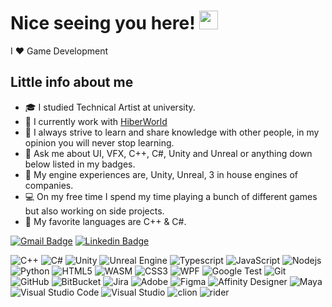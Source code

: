 # Nice seeing you here! <img src="https://raw.githubusercontent.com/aemmadi/aemmadi/master/wave.gif" width="30">

I ❤️ Game Development

## Little info about me

- 🎓  I studied Technical Artist at university.
- 🏢  I currently work with [HiberWorld](https://hiberworld.com/)
- 👯 I always strive to learn and share knowledge with other people, in my opinion you will never stop learning.
- 💬 Ask me about UI, VFX, C++, C#, Unity and Unreal or anything down below listed in my badges.
- 📁 My engine experiences are, Unity, Unreal, 3 in house engines of companies.
- 💻 On my free time I spend my time playing a bunch of different games but also working on side projects.
- 📘 My favorite languages are C++ & C#.

[![Gmail Badge](https://img.shields.io/badge/-jottossonta@gmail.com-c14438?style=flat-square&logo=Gmail&logoColor=white&link=mailto:jottossonta@gmail.com)](mailto:jottossonta@gmail.com)
[![Linkedin Badge](https://img.shields.io/badge/-johancaptnjohn-blue?style=flat-square&logo=Linkedin&logoColor=white&link=https://www.linkedin.com/in/johancaptnjohn/)](https://www.linkedin.com/in/johancaptnjohn/)

![C++](https://img.shields.io/badge/-C++-00599C?style=flat-square&logo=c++)
![C#](https://img.shields.io/badge/-csharp-00599C?style=flat-square&logo=c-sharp)
![Unity](https://img.shields.io/badge/-Unity-black?style=flat-square&logo=unity)
![Unreal Engine](https://img.shields.io/badge/-UnrealEngine-black?style=flat-square&logo=unrealengine)
![Typescript](https://img.shields.io/badge/-Typescript-00599C?style=flat-square&logo=c)
![JavaScript](https://img.shields.io/badge/-JavaScript-black?style=flat-square&logo=javascript)
![Nodejs](https://img.shields.io/badge/-Nodejs-black?style=flat-square&logo=Node.js)
![Python](https://img.shields.io/badge/-Python-black?style=flat-square&logo=Python)
![HTML5](https://img.shields.io/badge/-HTML5-E34F26?style=flat-square&logo=html5&logoColor=white)
![WASM](https://img.shields.io/badge/-WASM-00599C?style=flat-square&logo=wasm)
![CSS3](https://img.shields.io/badge/-CSS3-1572B6?style=flat-square&logo=css3)
![WPF](https://img.shields.io/badge/-WPF-5C2D91?style=flat-square&logo=WPF)
![Google Test](https://img.shields.io/badge/googletest-black?style=flat-square&logo=google-test)
![Git](https://img.shields.io/badge/-Git-black?style=flat-square&logo=git)
![GitHub](https://img.shields.io/badge/-GitHub-181717?style=flat-square&logo=github)
![BitBucket](https://img.shields.io/badge/-BitBucket-darkblue?style=flat-square&logo=bitbucket)
![Jira](https://img.shields.io/badge/-Jira-darkblue?style=flat-square&logo=Jira)
![Adobe](https://img.shields.io/badge/-Adobe-black?style=flat-square&logo=Adobe)
![Figma](https://img.shields.io/badge/-Figma-black?style=flat-square&logo=Figma)
![Affinity Designer](https://img.shields.io/badge/-AffinityDesigner-black?style=flat-square&logo=AffinityDesigner)
![Maya](https://img.shields.io/badge/-Maya-darkblue?style=flat-square&logo=Maya)
![Visual Studio Code](https://img.shields.io/badge/-visualstudiocode-darkblue?style=flat-square&logo=visualstudiocode)
![Visual Studio](https://img.shields.io/badge/-visualstudio-darkblue?style=flat-square&logo=visualstudio)
![clion](https://img.shields.io/badge/-clion-black?style=flat-square&logo=clion)
![rider](https://img.shields.io/badge/-rider-black?style=flat-square&logo=rider)
<br>
<br>


